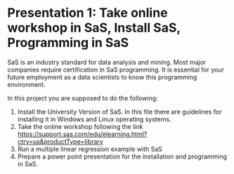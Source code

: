 # Presentation 1: Take online workshop in SaS, Install SaS, Programming in SaS


SaS is an industry standard for data analysis and mining. Most major companies require certification in
SaS programming. It is essential for your future employment as a data scientists to know this
programming environment.

In this project you are supposed to do the following:

1. Install the University Version of SaS. In this file there are guidelines for installing it in Windows
and Linux operating systems.
2. Take the online workshop following the link
https://support.sas.com/edu/elearning.html?ctry=us&productType=library
3. Run a multiple linear regression example with SaS
4. Prepare a power point presentation for the installation and programming in SaS.
